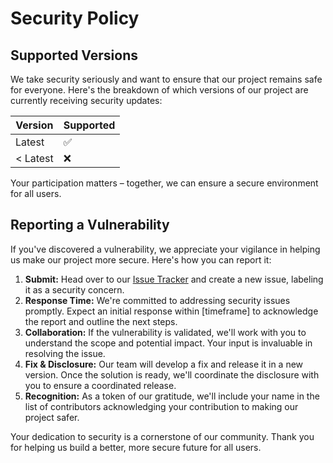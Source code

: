 ﻿# Security Policy

## Supported Versions

We take security seriously and want to ensure that our project remains safe for everyone. Here's the breakdown of which versions of our project are currently receiving security updates:

| Version  | Supported          |
| -------- | ------------------ |
| Latest   | :white_check_mark: |
| < Latest | :x:                |

Your participation matters – together, we can ensure a secure environment for all users.

## Reporting a Vulnerability

If you've discovered a vulnerability, we appreciate your vigilance in helping us make our project more secure. Here's how you can report it:

1. **Submit:** Head over to our [Issue Tracker](link_to_issue_tracker) and create a new issue, labeling it as a security concern.
2. **Response Time:** We're committed to addressing security issues promptly. Expect an initial response within [timeframe] to acknowledge the report and outline the next steps.
3. **Collaboration:** If the vulnerability is validated, we'll work with you to understand the scope and potential impact. Your input is invaluable in resolving the issue.
4. **Fix & Disclosure:** Our team will develop a fix and release it in a new version. Once the solution is ready, we'll coordinate the disclosure with you to ensure a coordinated release.
5. **Recognition:** As a token of our gratitude, we'll include your name in the list of contributors acknowledging your contribution to making our project safer.

Your dedication to security is a cornerstone of our community. Thank you for helping us build a better, more secure future for all users.
